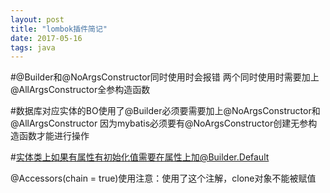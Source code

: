 ```yaml
---
layout: post
title: "lombok插件简记"
date: 2017-05-16
tags: java
---
```


#@Builder和@NoArgsConstructor同时使用时会报错
两个同时使用时需要加上@AllArgsConstructor全参构造函数

#数据库对应实体的BO使用了@Builder必须要需要加上@NoArgsConstructor和@AllArgsConstructor
因为mybatis必须要有@NoArgsConstructor创建无参构造函数才能进行操作

#实体类上如果有属性有初始化值需要在属性上加@Builder.Default

@Accessors(chain = true)使用注意：使用了这个注解，clone对象不能被赋值